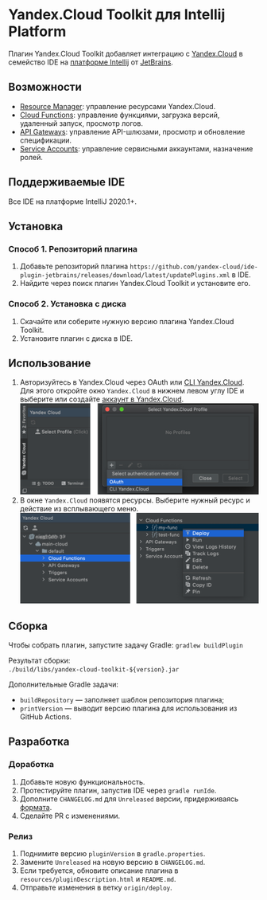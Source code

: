 # Yandex.Cloud Toolkit для Intellij Platform

Плагин Yandex.Cloud Toolkit добавляет интеграцию с [Yandex.Cloud](https://cloud.yandex.ru/) в семейство IDE на [платформе Intellij](https://www.jetbrains.com/ru-ru/opensource/idea/) от [JetBrains](https://www.jetbrains.com).

## Возможности

* [Resource Manager](https://cloud.yandex.ru/docs/resource-manager/): управление ресурсами Yandex.Cloud.
* [Cloud Functions](https://cloud.yandex.ru/docs/functions/): управление функциями, загрузка версий, удаленный запуск, просмотр логов.
* [API Gateways](https://cloud.yandex.ru/docs/api-gateway/): управление API-шлюзами, просмотр и обновление спецификации.
* [Service Accounts](https://cloud.yandex.ru/docs/iam/concepts/users/service-accounts): управление сервисными аккаунтами, назначение ролей.

## Поддерживаемые IDE

Все IDE на платформе IntelliJ 2020.1+.

## Установка

### Способ 1. Репозиторий плагина

1. Добавьте репозиторий плагина `https://github.com/yandex-cloud/ide-plugin-jetbrains/releases/download/latest/updatePlugins.xml` в IDE.
1. Найдите через поиск плагин Yandex.Cloud Toolkit и установите его.

### Способ 2. Установка с диска

1. Скачайте или соберите нужную версию плагина Yandex.Cloud Toolkit.
1. Установите плагин с диска в IDE.

## Использование

1. Авторизуйтесь в Yandex.Cloud через OAuth или [CLI Yandex.Cloud](https://cloud.yandex.ru/docs/cli/). Для этого откройте окно `Yandex.Cloud` в нижнем левом углу IDE и выберите или создайте [аккаунт в Yandex.Cloud](https://cloud.yandex.ru/docs/iam/concepts/#accounts).
![usage1.png](resources/usage1.png)
1. В окне `Yandex.Cloud` появятся ресурсы. Выберите нужный ресурс и действие из всплывающего меню.
![usage2.png](resources/usage2.png)
   
## Сборка

Чтобы собрать плагин, запустите задачу Gradle:
`gradlew buildPlugin`  

Результат сборки:  
`./build/libs/yandex-cloud-toolkit-${version}.jar`

Дополнительные Gradle задачи:
* `buildRepository` — заполняет шаблон репозитория плагина;
* `printVersion` — выводит версию плагина для использования из GitHub Actions.

## Разработка

### Доработка

1. Добавьте новую функциональность.
1. Протестируйте плагин, запустив IDE через `gradle runIde`.
1. Дополните `CHANGELOG.md` для `Unreleased` версии, придерживаясь [формата](https://keepachangelog.com/en/1.0.0/).
1. Сделайте PR с изменениями.

### Релиз

1. Поднимите версию `pluginVersion` в `gradle.properties`.
1. Замените `Unreleased` на новую версию в `CHANGELOG.md`.
1. Если требуется, обновите описание плагина в `resources/pluginDescription.html` и `README.md`.
1. Отправьте изменения в ветку `origin/deploy`.
